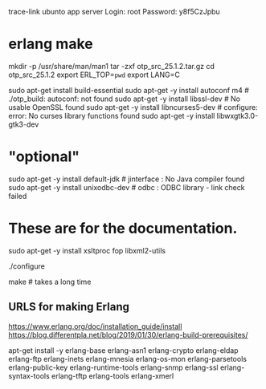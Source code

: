 trace-link ubunto app server
Login: root
Password: y8f5CzJpbu

# erlang make
mkdir -p /usr/share/man/man1
tar -zxf otp_src_25.1.2.tar.gz
cd otp_src_25.1.2
export ERL_TOP=`pwd`
export LANG=C

sudo apt-get install build-essential
sudo apt-get -y install autoconf m4         # ./otp_build: autoconf: not found
sudo apt-get -y install libssl-dev          # No usable OpenSSL found
sudo apt-get -y install libncurses5-dev     # configure: error: No curses library functions found
sudo apt-get -y install libwxgtk3.0-gtk3-dev

# "optional"
sudo apt-get -y install default-jdk         # jinterface     : No Java compiler found
sudo apt-get -y install unixodbc-dev        # odbc           : ODBC library - link check failed

# These are for the documentation.
sudo apt-get -y install xsltproc fop libxml2-utils

./configure

make # takes a long time

## URLS for making Erlang
https://www.erlang.org/doc/installation_guide/install
https://blog.differentpla.net/blog/2019/01/30/erlang-build-prerequisites/

apt-get install -y erlang-base erlang-asn1 erlang-crypto erlang-eldap erlang-ftp erlang-inets erlang-mnesia erlang-os-mon erlang-parsetools erlang-public-key  erlang-runtime-tools erlang-snmp erlang-ssl erlang-syntax-tools erlang-tftp erlang-tools erlang-xmerl




